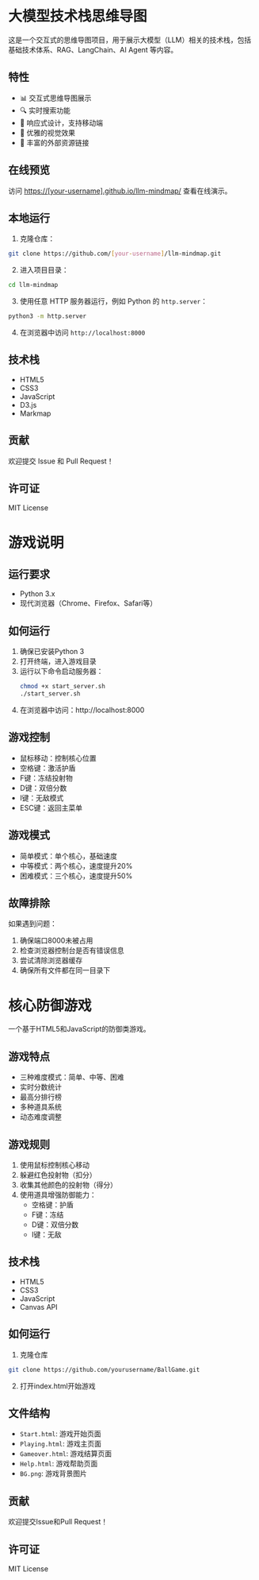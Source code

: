 # 大模型技术栈思维导图

这是一个交互式的思维导图项目，用于展示大模型（LLM）相关的技术栈，包括基础技术体系、RAG、LangChain、AI Agent 等内容。

## 特性

- 📊 交互式思维导图展示
- 🔍 实时搜索功能
- 📱 响应式设计，支持移动端
- 🎨 优雅的视觉效果
- 🔗 丰富的外部资源链接

## 在线预览

访问 [https://[your-username].github.io/llm-mindmap/](https://[your-username].github.io/llm-mindmap/) 查看在线演示。

## 本地运行

1. 克隆仓库：
```bash
git clone https://github.com/[your-username]/llm-mindmap.git
```

2. 进入项目目录：
```bash
cd llm-mindmap
```

3. 使用任意 HTTP 服务器运行，例如 Python 的 `http.server`：
```bash
python3 -m http.server
```

4. 在浏览器中访问 `http://localhost:8000`

## 技术栈

- HTML5
- CSS3
- JavaScript
- D3.js
- Markmap

## 贡献

欢迎提交 Issue 和 Pull Request！

## 许可证

MIT License

# 游戏说明

## 运行要求
- Python 3.x
- 现代浏览器（Chrome、Firefox、Safari等）

## 如何运行
1. 确保已安装Python 3
2. 打开终端，进入游戏目录
3. 运行以下命令启动服务器：
   ```bash
   chmod +x start_server.sh
   ./start_server.sh
   ```
4. 在浏览器中访问：http://localhost:8000

## 游戏控制
- 鼠标移动：控制核心位置
- 空格键：激活护盾
- F键：冻结投射物
- D键：双倍分数
- I键：无敌模式
- ESC键：返回主菜单

## 游戏模式
- 简单模式：单个核心，基础速度
- 中等模式：两个核心，速度提升20%
- 困难模式：三个核心，速度提升50%

## 故障排除
如果遇到问题：
1. 确保端口8000未被占用
2. 检查浏览器控制台是否有错误信息
3. 尝试清除浏览器缓存
4. 确保所有文件都在同一目录下

# 核心防御游戏

一个基于HTML5和JavaScript的防御类游戏。

## 游戏特点

- 三种难度模式：简单、中等、困难
- 实时分数统计
- 最高分排行榜
- 多种道具系统
- 动态难度调整

## 游戏规则

1. 使用鼠标控制核心移动
2. 躲避红色投射物（扣分）
3. 收集其他颜色的投射物（得分）
4. 使用道具增强防御能力：
   - 空格键：护盾
   - F键：冻结
   - D键：双倍分数
   - I键：无敌

## 技术栈

- HTML5
- CSS3
- JavaScript
- Canvas API

## 如何运行

1. 克隆仓库
```bash
git clone https://github.com/yourusername/BallGame.git
```

2. 打开index.html开始游戏

## 文件结构

- `Start.html`: 游戏开始页面
- `Playing.html`: 游戏主页面
- `Gameover.html`: 游戏结算页面
- `Help.html`: 游戏帮助页面
- `BG.png`: 游戏背景图片

## 贡献

欢迎提交Issue和Pull Request！

## 许可证

MIT License 